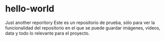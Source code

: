 # hello-world
Just another reporitory
Este es un repositorio de prueba, sólo para ver la funcionalidad del repositorio en el que se puede guardar imágenes, videos, data y todo lo relevante para el proyecto.
